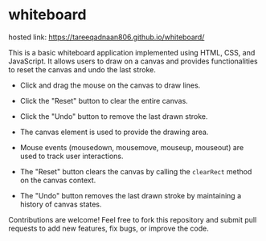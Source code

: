 # whiteboard

hosted link: https://tareeqadnaan806.github.io/whiteboard/

This is a basic whiteboard application implemented using HTML, CSS, and JavaScript. It allows users to draw on a canvas and provides functionalities to reset the canvas and undo the last stroke.

- Click and drag the mouse on the canvas to draw lines.
- Click the "Reset" button to clear the entire canvas.
- Click the "Undo" button to remove the last drawn stroke.

- The canvas element is used to provide the drawing area.
- Mouse events (mousedown, mousemove, mouseup, mouseout) are used to track user interactions.
- The "Reset" button clears the canvas by calling the `clearRect` method on the canvas context.
- The "Undo" button removes the last drawn stroke by maintaining a history of canvas states.

Contributions are welcome! Feel free to fork this repository and submit pull requests to add new features, fix bugs, or improve the code.


